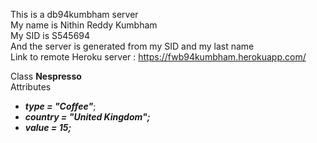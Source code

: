 This is a db94kumbham server<br>
My name is Nithin Reddy Kumbham<br>
My SID is S545694<br>
And the server is generated from my SID and my last name<br>
Link to remote Heroku server : https://fwb94kumbham.herokuapp.com/ <br>


Class **Nespresso**<br>
Attributes<br>
- ***type = "Coffee"***;<br>
- ***country = "United Kingdom";***<br>
- ***value = 15;***<br>
